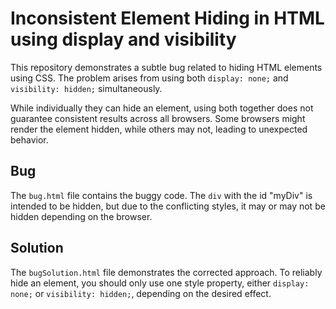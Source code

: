 # Inconsistent Element Hiding in HTML using display and visibility

This repository demonstrates a subtle bug related to hiding HTML elements using CSS. The problem arises from using both `display: none;` and `visibility: hidden;` simultaneously.

While individually they can hide an element, using both together does not guarantee consistent results across all browsers.  Some browsers might render the element hidden, while others may not, leading to unexpected behavior.

## Bug

The `bug.html` file contains the buggy code. The `div` with the id "myDiv" is intended to be hidden, but due to the conflicting styles, it may or may not be hidden depending on the browser.

## Solution

The `bugSolution.html` file demonstrates the corrected approach. To reliably hide an element, you should only use one style property, either `display: none;` or `visibility: hidden;`, depending on the desired effect.
